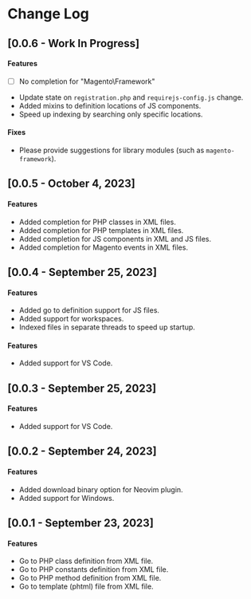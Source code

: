 # Change Log

## [0.0.6 - Work In Progress]

#### Features

- [ ] No completion for "Magento\Framework"

- Update state on `registration.php` and `requirejs-config.js` change.
- Added mixins to definition locations of JS components.
- Speed up indexing by searching only specific locations.

#### Fixes

- Please provide suggestions for library modules (such as `magento-framework`).

## [0.0.5 - October 4, 2023]

#### Features
- Added completion for PHP classes in XML files.
- Added completion for PHP templates in XML files.
- Added completion for JS components in XML and JS files.
- Added completion for Magento events in XML files.


## [0.0.4 - September 25, 2023]

#### Features
- Added go to definition support for JS files.
- Added support for workspaces.
- Indexed files in separate threads to speed up startup.


#### Features
- Added support for VS Code.

## [0.0.3 - September 25, 2023]

#### Features
- Added support for VS Code.

## [0.0.2 - September 24, 2023]

#### Features
- Added download binary option for Neovim plugin.
- Added support for Windows.

## [0.0.1 - September 23, 2023]

#### Features
- Go to PHP class definition from XML file.
- Go to PHP constants definition from XML file.
- Go to PHP method definition from XML file.
- Go to template (phtml) file from XML file.
